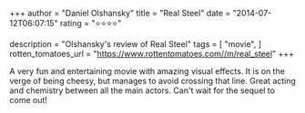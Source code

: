 +++
author = "Daniel Olshansky"
title = "Real Steel"
date = "2014-07-12T06:07:15"
rating = "⭐⭐⭐⭐"

description = "Olshansky's review of Real Steel"
tags = [
    "movie",
]
rotten_tomatoes_url = "https://www.rottentomatoes.com//m/real_steel"
+++

A very fun and entertaining movie with amazing visual effects. It is on the verge of being cheesy, but manages to avoid crossing that line. Great acting and chemistry between all the main actors. Can't wait for the sequel to come out!
